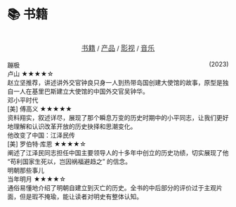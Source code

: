 # 📚 书籍




<center>  
  <br>
  <a href="https://blog.ralvines.top/friend/"><font face="LXGW WenKai Screen" size=3 color="#333333">书籍</font></a> / <a href="https://blog.ralvines.top/board/"><font face="LXGW WenKai Screen" size=3 color="#333333">产品</font></a> / <a href="https://blog.ralvines.top/praise/"><font face="LXGW WenKai Screen" size=3 color="#333333">影视</font></a> / <a href="https://blog.ralvines.top/praise/"><font face="LXGW WenKai Screen" size=3 color="#333333">音乐</font></a>
  <br>
</center>

<br>
<div class="culture-list" cover-src="https://cos.pinlyu.com/culture/books/" json-src="books.json">
  <div class="media">
    <div class="media-cover" style="background-image:url(https://cos.pinlyu.com/culture/books/蹦极.webp)"></div>
    <div class="media-meta">
      <div class="media-meta-item title">蹦极<span style="float:right">(2023)</span></div>
      <div class="media-meta-item">
        <span class="author">卢山</span>
        <span class="star-score">★★★★<span class="grey-star">☆</span></span>
      </div>
      <div class="media-meta-item intro">赵立坚推荐，讲述讲外交官钟良只身一人到热带岛国创建大使馆的故事，原型是独自一人在基里巴斯建立大使馆的中国外交官吴钟华。</div>
    </div>
  </div>

  <div class="media">
    <div class="media-cover" style="background-image:url(https://cos.pinlyu.com/culture/books/邓小平时代.webp)"></div>
    <div class="media-meta">
      <div class="media-meta-item title">邓小平时代</div>
      <div class="media-meta-item">
        <span class="author">[美] 傅高义</span>
        <span class="star-score">★★★★★</span>
      </div>
      <div class="media-meta-item intro">资料翔实，叙述详尽，展现了那个瞬息万变的历史时期中的小平同志，让我们更好地理解和认识改革开放的历史抉择和思潮变化。
      </div>
    </div>
  </div>

  <div class="media">
    <div class="media-cover" style="background-image:url(https://cos.pinlyu.com/culture/books/他改变了中国.webp)"></div>
    <div class="media-meta">
      <div class="media-meta-item title">他改变了中国：江泽民传</div>
      <div class="media-meta-item">
        <span class="author">[美] 罗伯特·库恩</span>
        <span class="star-score">★★★★☆<span class="grey-star"></span></span>
      </div>
      <div class="media-meta-item intro">阐述了江泽民同志担任中国主要领导人的十多年中创立的历史功绩，切实展现了他 “苟利国家生死以，岂因祸福避趋之” 的信念。
      </div>
    </div>
  </div>

  <div class="media">
    <div class="media-cover" style="background-image:url(https://cos.pinlyu.com/culture/books/明朝那些事儿.webp)"></div>
    <div class="media-meta">
      <div class="media-meta-item title">明朝那些事儿</div>
      <div class="media-meta-item">
        <span class="author">当年明月</span>
        <span class="star-score">★★★★<span class="grey-star">☆</span></span>
      </div>
      <div class="media-meta-item intro">通俗易懂地介绍了明朝自建立到灭亡的历史。全书的中后部分的评价过于主观片面，但是瑕不掩瑜，能让读者对明史有整体认知。
      </div>
    </div>
  </div>


